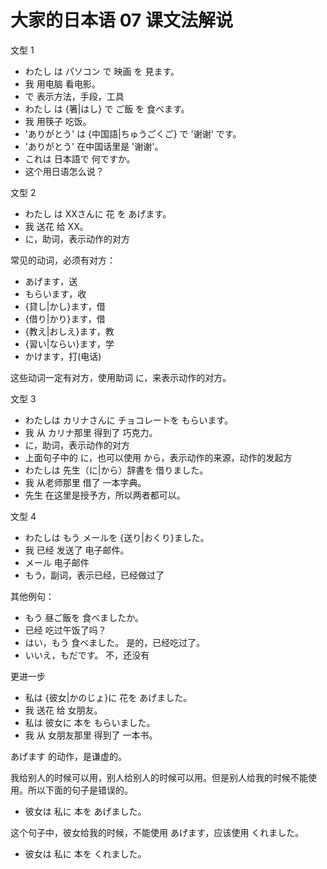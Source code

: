 # 大家的日本语 07 课文法解说

文型 1

- わたし は パソコン で 映画 を 見ます。
- 我 用电脑 看电影。
- で 表示方法，手段，工具
- わたし は {箸|はし} で ご飯 を 食べます。
- 我 用筷子 吃饭。
- 'ありがとう' は {中国語|ちゅうごくご} で '谢谢' です。
- 'ありがとう' 在中国话里是 '谢谢'。
- これは 日本語で 何ですか。
- 这个用日语怎么说？

文型 2

- わたし は XXさんに 花 を あげます。
- 我 送花 给 XX。
- に，助词，表示动作的对方

常见的动词，必须有对方：

- あげます，送
- もらいます，收
- {貸し|かし}ます，借
- {借り|かり}ます，借
- {教え|おしえ}ます，教
- {習い|ならい}ます，学
- かけます，打(电话)

这些动词一定有对方，使用助词 に，来表示动作的对方。

文型 3

- わたしは カリナさんに チョコレートを もらいます。
- 我 从 カリナ那里 得到了 巧克力。
- に，助词，表示动作的对方
- 上面句子中的 に，也可以使用 から，表示动作的来源，动作的发起方
- わたしは 先生（に|から）辞書を 借りました。
- 我 从老师那里 借了 一本字典。
- 先生 在这里是授予方，所以两者都可以。

文型 4

- わたしは もう メールを {送り|おくり}ました。
- 我 已经 发送了 电子邮件。
- メール  电子邮件
- もう，副词，表示已经，已经做过了

其他例句：

- もう 昼ご飯を 食べましたか。
- 已经 吃过午饭了吗？
- はい，もう 食べました。  是的，已经吃过了。
- いいえ，もだです。  不，还没有

更进一步

- 私は {彼女|かのじょ}に 花を あげました。
- 我 送花 给 女朋友。
- 私は 彼女に 本を もらいました。
- 我 从 女朋友那里 得到了 一本书。

あげます 的动作，是谦虚的。

我给别人的时候可以用，别人给别人的时候可以用。但是别人给我的时候不能使用。所以下面的句子是错误的。

- 彼女は 私に 本を あげました。

这个句子中，彼女给我的时候，不能使用 あげます，应该使用 くれました。

- 彼女は 私に 本を くれました。


